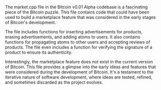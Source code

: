 The market.cpp file in the Bitcoin v0.01 Alpha codebase is a fascinating piece of the Bitcoin puzzle. This file contains code that could have been used to build a marketplace feature that was considered in the early stages of Bitcoin's development.

The file includes functions for inserting advertisements for products, erasing advertisements, and adding atoms to users. It also contains functions for propagating atoms to other users and accepting reviews of products. The file even includes a function for verifying the signature of a product to ensure its authenticity.

Interestingly, the marketplace feature does not exist in the current version of Bitcoin. This file provides a glimpse into the early ideas and features that were considered during the development of Bitcoin. It's a testament to the iterative nature of software development, where ideas are tested, refined, and sometimes discarded as the project evolves.